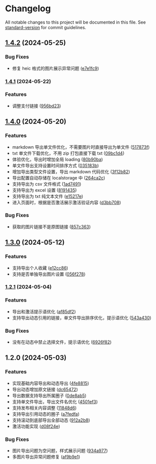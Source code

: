 # Changelog

All notable changes to this project will be documented in this file. See [standard-version](https://github.com/conventional-changelog/standard-version) for commit guidelines.

## [1.4.2](https://github.com/wujieli0207/jike-export-extension/compare/v1.4.1...v1.4.2) (2024-05-25)

### Bug Fixes

- 修复 heic 格式的图片展示异常问题 ([e7e1fc9](https://github.com/wujieli0207/jike-export-extension/commit/e7e1fc98122088ad0e3dac83c361f485ab1b9382))

### [1.4.1](https://github.com/wujieli0207/jike-export-extension/compare/v1.3.0...v1.4.1) (2024-05-22)

### Features

- 调整支付链接 ([956bd23](https://github.com/wujieli0207/jike-export-extension/commit/956bd23f9007145d21a16b5d688a0b4d75bb78f2))

## [1.4.0](https://github.com/wujieli0207/jike-export-extension/compare/v1.3.0...v1.4.0) (2024-05-20)

### Features

- markdown 导出单文件优化，不需要图片时直接导出为单文件 ([517873f](https://github.com/wujieli0207/jike-export-extension/commit/517873fdc03bb779a986cff0223d19580383db4d))
- txt 单文件下载优化，不用 zip 打包直接下载 txt ([09bc1d4](https://github.com/wujieli0207/jike-export-extension/commit/09bc1d46c73d34f9deb94a2c2f65a8ea5024da8f))
- 体验优化，导出时增加全局 loading ([80b90ba](https://github.com/wujieli0207/jike-export-extension/commit/80b90baf6129e92f266217cf90b1aa947af3a3d0))
- 单文件导出支持设置时间排序方式 ([035183b](https://github.com/wujieli0207/jike-export-extension/commit/035183bbb31be3700efee784ee941ea3595d21bc))
- 增加导出类型文件设置，导出 markdown 代码优化 ([3f12b82](https://github.com/wujieli0207/jike-export-extension/commit/3f12b82bf85a0bacd7655ddb5eb692b076716eb7))
- 导出配置自动存储在 localstorage 中 ([264ca2c](https://github.com/wujieli0207/jike-export-extension/commit/264ca2c9044b4c656267474088248489dd5b7257))
- 支持导出为 csv 文件格式 ([1ad7491](https://github.com/wujieli0207/jike-export-extension/commit/1ad74917a921d813ff0ebb284d58566fc0398121))
- 支持导出为 excel 设置 ([8191435](https://github.com/wujieli0207/jike-export-extension/commit/81914352e0cc508017f1287b7a917f4ba89ff092))
- 支持导出为 txt 纯文本文件 ([e15217e](https://github.com/wujieli0207/jike-export-extension/commit/e15217ef18c0cdeb85f81cf95a19b6efec75c1f6))
- 进入页面时，根据是否激活展示激活验证内容 ([d3bb708](https://github.com/wujieli0207/jike-export-extension/commit/d3bb708e167f21f19e89fcb185a06b05e132c96d))

### Bug Fixes

- 获取的图片链接不是原图链接 ([857c363](https://github.com/wujieli0207/jike-export-extension/commit/857c363e3e009c9abd69d78cb24a3748274cc760))

## [1.3.0](https://github.com/wujieli0207/jike-export-extension/compare/v1.2.1...v1.3.0) (2024-05-12)

### Features

- 支持导出个人收藏 ([e12cc86](https://github.com/wujieli0207/jike-export-extension/commit/e12cc86646bf2026ac5955392dfaafcd92855642))
- 支持是否单独导出图片设置 ([056f278](https://github.com/wujieli0207/jike-export-extension/commit/056f27880a66c4fc1156b8d4e9998b69ecc118fd))

### [1.2.1](https://github.com/wujieli0207/jike-export-extension/compare/v1.2.0...v1.2.1) (2024-05-04)

### Features

- 导出和激活提示语优化 ([af85df2](https://github.com/wujieli0207/jike-export-extension/commit/af85df2c703e149e1ed9ca88cf228457cd834be2))
- 支持导出动态引用的链接，单文件导出排序优化，提示语优化 ([543a430](https://github.com/wujieli0207/jike-export-extension/commit/543a430372eb7aab11d77a3df657e8363b344ff4))

### Bug Fixes

- 没有在动态中禁止选择文件，提示语优化 ([6926f82](https://github.com/wujieli0207/jike-export-extension/commit/6926f82818807797e997a2d3f665d80288150bed))

## 1.2.0 (2024-05-03)

### Features

- 实现基础内容导出和动态导出 ([4fe8815](https://github.com/wujieli0207/jike-export-extension/commit/4fe881566bd34646fed19727361df96f77d61eb0))
- 导出动态增加原文链接 ([dc65472](https://github.com/wujieli0207/jike-export-extension/commit/dc654726a1753d8ba1179c36eb8c9a6a35c4c464))
- 导出数据支持导出所属圈子 ([0de8ab5](https://github.com/wujieli0207/jike-export-extension/commit/0de8ab55047f5317a31e48d0470b95b5674277aa))
- 支持单文件导出，导出文件名优化 ([4501ef3](https://github.com/wujieli0207/jike-export-extension/commit/4501ef36301dbeb28da0976fdc0212936ccf950f))
- 支持发布相关内容调整 ([11848d6](https://github.com/wujieli0207/jike-export-extension/commit/11848d611e218fffe0157fd2f20650975ace3ab6))
- 支持导出引用动态的圈子 ([a7fedfa](https://github.com/wujieli0207/jike-export-extension/commit/a7fedfa2f6c56edf4cfa9d62c66f1c10a4284831))
- 支持滚动到底部导出全部动态 ([912a2b8](https://github.com/wujieli0207/jike-export-extension/commit/912a2b81556b829610f69c87064c5fa584cd8b23))
- 激活功能实现 ([d08f24e](https://github.com/wujieli0207/jike-export-extension/commit/d08f24ebb573aecbbdac43415de435515fafdd42))

### Bug Fixes

- 图片导出问题为空问题，样式展示问题 ([934a977](https://github.com/wujieli0207/jike-export-extension/commit/934a9771f84a57c376a1b0b693535cc5380f447e))
- 多图片导出异常问题修复 ([af9b9e1](https://github.com/wujieli0207/jike-export-extension/commit/af9b9e1d90950e912988dc3eef38b0f81a10241c))
